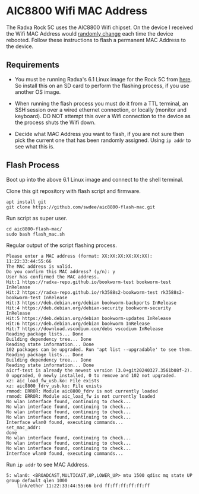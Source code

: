 # AIC8800 Wifi MAC Address

The Radxa Rock 5C uses the AIC8800 Wifi chipset.  On the device I received
the Wifi MAC Address would [randomly change](https://forum.radxa.com/t/rock-5c-mac-address-changes-on-reboot/21781) each time the device rebooted.  Follow these instructions to flash a permanent MAC Address to the device.

## Requirements

* You must be running Radxa's 6.1 Linux image for the Rock 5C from [here](https://github.com/radxa-build/rock-5c-6_1/releases/download/rsdk-t3/rock-5c-6_1_bookworm_kde_t3.output.img.xz).  So install this on an SD card to perform the flashing process, if you use another OS image.

* When running the flash process you must do it from a TTL terminal, an SSH session over a wired ethernet connection, or locally (monitor and keyboard).  DO NOT attempt this over a Wifi connection to the device as the process shuts the Wifi down.

* Decide what MAC Address you want to flash, if you are not sure then pick the current one that has been randomly assigned.   Using `ip addr` to see what this is.


## Flash Process

Boot up into the above 6.1 Linux image and connect to the shell terminal.

Clone this git repository with flash script and firmware.
```
apt install git
git clone https://github.com/swdee/aic8800-flash-mac.git
```

Run script as super user.
```
cd aic8800-flash-mac/
sudo bash flash_mac.sh
```

Regular output of the script flashing process.
```
Please enter a MAC address (format: XX:XX:XX:XX:XX:XX): 11:22:33:44:55:66
The MAC address is valid.
Do you confirm this MAC address? (y/n): y
User has confirmed the MAC address.
Hit:1 https://radxa-repo.github.io/bookworm-test bookworm-test InRelease
Hit:2 https://radxa-repo.github.io/rk3588s2-bookworm-test rk3588s2-bookworm-test InRelease
Hit:3 https://deb.debian.org/debian bookworm-backports InRelease
Hit:4 https://deb.debian.org/debian-security bookworm-security InRelease
Hit:5 https://deb.debian.org/debian bookworm-updates InRelease
Hit:6 https://deb.debian.org/debian bookworm InRelease
Hit:7 https://download.vscodium.com/debs vscodium InRelease
Reading package lists... Done
Building dependency tree... Done
Reading state information... Done
102 packages can be upgraded. Run 'apt list --upgradable' to see them.
Reading package lists... Done
Building dependency tree... Done
Reading state information... Done
aicrf-test is already the newest version (3.0+git20240327.3561b08f-2).
0 upgraded, 0 newly installed, 0 to remove and 102 not upgraded.
xz: aic_load_fw_usb.ko: File exists
xz: aic8800_fdrv_usb.ko: File exists
rmmod: ERROR: Module aic8800_fdrv is not currently loaded
rmmod: ERROR: Module aic_load_fw is not currently loaded
No wlan interface found, continuing to check...
No wlan interface found, continuing to check...
No wlan interface found, continuing to check...
No wlan interface found, continuing to check...
Interface wlan0 found, executing commands...
set_mac_addr:
done
No wlan interface found, continuing to check...
No wlan interface found, continuing to check...
No wlan interface found, continuing to check...
Interface wlan0 found, executing commands...
```

Run `ip addr` to see MAC Address.
```
5: wlan0: <BROADCAST,MULTICAST,UP,LOWER_UP> mtu 1500 qdisc mq state UP group default qlen 1000
    link/ether 11:22:33:44:55:66 brd ff:ff:ff:ff:ff:ff
```
